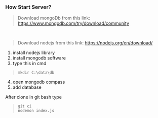 ### How Start Server? 

>Download mongoDb from this link:
>https://www.mongodb.com/try/download/community

<br />

>Download nodejs from this link:
>https://nodejs.org/en/download/

1. install nodejs library<br />
2. install mongodb software<br />
3. type this in cmd<br />

>`mkdir C:\data\db`<br />

4. open mongodb compass<br />
5. add database<br />

After clone in git bash type
>`git ci`<br />
>`nodemon index.js`

